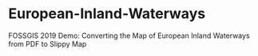 # European-Inland-Waterways
FOSSGIS 2019 Demo: Converting the Map of European Inland Waterways from PDF to Slippy Map
